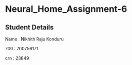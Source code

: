 # Neural_Home_Assignment-6

## Student Details

Name : Nikhith Raju Konduru

700 : 700756171

crn : 23849
